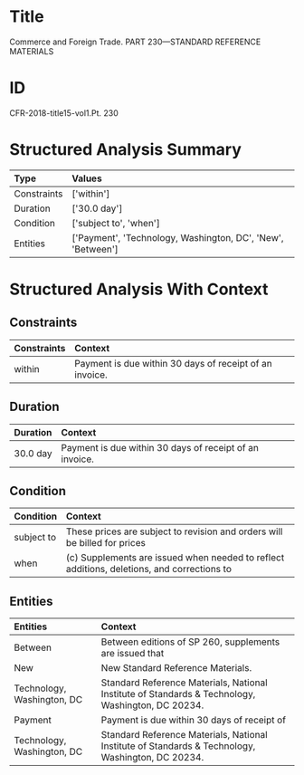 # Title

 Commerce and Foreign Trade. PART 230—STANDARD REFERENCE MATERIALS


# ID

 CFR-2018-title15-vol1.Pt. 230


# Structured Analysis Summary

| Type        | Values                                                      |
|:------------|:------------------------------------------------------------|
| Constraints | ['within']                                                  |
| Duration    | ['30.0 day']                                                |
| Condition   | ['subject to', 'when']                                      |
| Entities    | ['Payment', 'Technology, Washington, DC', 'New', 'Between'] |


# Structured Analysis With Context

 


## Constraints

| Constraints   | Context                                                   |
|:--------------|:----------------------------------------------------------|
| within        | Payment is due  within  30 days of receipt of an invoice. |


## Duration

| Duration   | Context                                                 |
|:-----------|:--------------------------------------------------------|
| 30.0 day   | Payment is due within 30 days of receipt of an invoice. |


## Condition

| Condition   | Context                                                                                     |
|:------------|:--------------------------------------------------------------------------------------------|
| subject to  | These prices are  subject to revision and orders will be billed for prices                  |
| when        | (c) Supplements are issued  when needed to reflect additions, deletions, and corrections to |


## Entities

| Entities                   | Context                                                                                                |
|:---------------------------|:-------------------------------------------------------------------------------------------------------|
| Between                    | Between editions of SP 260, supplements are issued that                                                |
| New                        | New  Standard Reference Materials.                                                                     |
| Technology, Washington, DC | Standard Reference Materials, National Institute of Standards &amp; Technology, Washington, DC  20234. |
| Payment                    | Payment is due within 30 days of receipt of                                                            |
| Technology, Washington, DC | Standard Reference Materials, National Institute of Standards &amp; Technology, Washington, DC  20234. |


